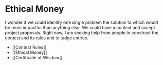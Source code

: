# Ethical Money


I wonder if we could identify one single problem the solution to which would be more impactful than anything else. We could have a contest and accept project proposals. Right now, I am seeking help from people to construct the contest and its rules and to judge entries.

- [[Contest Rules]]  
- [[Ethical Money]]  
- [[Certificate of Wisdom]]  